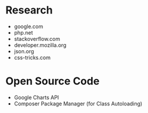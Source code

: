 # Research
- google.com
- php.net
- stackoverflow.com
- developer.mozilla.org
- json.org
- css-tricks.com

# Open Source Code
- Google Charts API
- Composer Package Manager (for Class Autoloading)